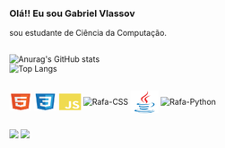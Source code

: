 ### Olá!! Eu sou Gabriel Vlassov 
sou estudante de Ciência da Computação.
##

![Anurag's GitHub stats](https://github-readme-stats.vercel.app/api?username=Gabriel%2DVlas&show_icons=true&theme=tokyonight&card_width=550)
  </br>
![Top Langs](https://github-readme-stats.vercel.app/api/top-langs/?username=Gabriel%2DVlas&layout=compact&theme=tokyonight&card_width=550)

<div style="display: inline_block;"><br>
  <img align="center" alt="Rafa-HTML" height="30" width="40" src="https://raw.githubusercontent.com/devicons/devicon/master/icons/html5/html5-original.svg">
  <img align="center" alt="Rafa-CSS" height="30" width="40" src="https://raw.githubusercontent.com/devicons/devicon/master/icons/css3/css3-original.svg">
  <img align="center" alt="Rafa-Js" height="30" width="40" src="https://raw.githubusercontent.com/devicons/devicon/master/icons/javascript/javascript-plain.svg">
  <img align="center" alt="Rafa-CSS" height="30" width="40 src="https://cdn.jsdelivr.net/gh/devicons/devicon@latest/icons/nodejs/nodejs-original-wordmark.svg">
  <img align="center" alt="Rafa-Python" height="40" width="50" src="https://raw.githubusercontent.com/devicons/devicon/master/icons/java/java-original.svg">
  <img align="center" alt="Rafa-Python" height="40" width="50" src="https://cdn.jsdelivr.net/gh/devicons/devicon@latest/icons/spring/spring-original.svg">
</div>

##

<div> 
  <a href = "mailto:gabrielvlassov88@gmail.com"><img src="https://img.shields.io/badge/-Gmail-%23333?style=for-the-badge&logo=gmail&logoColor=white" target="_blank"></a>
  <a href="https://contate.me/gabrielvlassov" target="_blank"><img src="https://img.shields.io/badge/WhatsApp-25D366?style=for-the-badge&logo=whatsapp&logoColor=white" target="_blank"></a>
  
</div>

